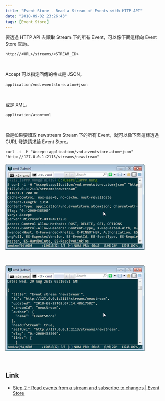 ```yaml
---
title: "Event Store - Read a Stream of Events with HTTP API"
date: "2018-09-02 23:26:43"
tags: [Event Store]
---
```



要透過 HTTP API 去讀取 Stream 下的所有 Event，可以像下面這樣向 Event Store 查詢。  

<!-- More -->

    http://<URL>/streams/<STREAM_ID> 

<br/>


Accept 可以指定回傳的格式是 JSON。  

    application/vnd.eventstore.atom+json

<br/>


或是 XML。  

    application/atom+xml

<br/>


像是如果要讀取 newstream Stream 下的所有 Event，就可以像下面這樣透過 CURL 發送請求給 Event Store。  

    curl -i -H "Accept:application/vnd.eventstore.atom+json" "http://127.0.0.1:2113/streams/newstream"

![1.png](1.png)
 
<br/>


![2.png](2.png)
 
<br/>


Link
----
* [Step 2 - Read events from a stream and subscribe to changes | Event Store](https://eventstore.org/docs/getting-started/reading-subscribing-events/index.html?tabs=tabid-6%2Ctabid-8%2Ctabid-create-sub-http)
